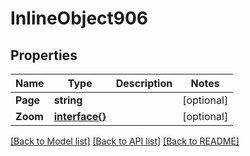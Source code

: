 # InlineObject906

## Properties

Name | Type | Description | Notes
------------ | ------------- | ------------- | -------------
**Page** | **string** |  | [optional] 
**Zoom** | [**interface{}**](.md) |  | [optional] 

[[Back to Model list]](../README.md#documentation-for-models) [[Back to API list]](../README.md#documentation-for-api-endpoints) [[Back to README]](../README.md)


